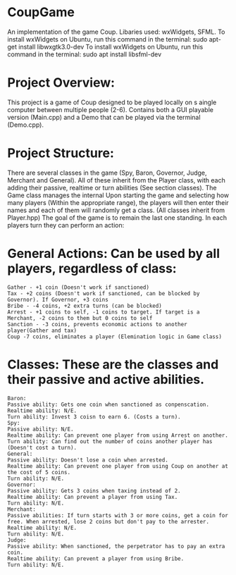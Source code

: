 # CoupGame
An implementation of the game Coup.
Libaries used: wxWidgets, SFML.
To install wxWidgets on Ubuntu, run this command in the terminal:
sudo apt-get install libwxgtk3.0-dev 
To install wxWidgets on Ubuntu, run this command in the terminal:
sudo apt install libsfml-dev

# Project Overview:
This project is a game of Coup designed to be played locally on s aingle computer between multiple people (2-6).
Contains both a GUI playable version (Main.cpp) and a Demo that can be played via the terminal (Demo.cpp).
# Project Structure:
There are several classes in the game (Spy, Baron, Governor, Judge, Merchant and General).
All of these inherit from the Player class, with each adding their passive, realtime or turn abilities (See section classes).
The Game class manages the internal
Upon starting the game and selecting how many players (Within the appropriate range), the players will then enter their names and each of them will randomly get a class.
(All classes inherit from Player.hpp)
The goal of the game is to remain the last one standing. 
In each players turn they can perform an action:

# General Actions: Can be used by all players, regardless of class:
```
Gather - +1 coin (Doesn't work if sanctioned)
Tax - +2 coins (Doesn't work if sanctioned, can be blocked by Governor). If Governor, +3 coins
Bribe - -4 coins, +2 extra turns (can be blocked)
Arrest - +1 coins to self, -1 coins to target. If target is a Merchant, -2 coins to them but 0 coins to self
Sanction - -3 coins, prevents economic actions to another player(Gather and tax)
Coup -7 coins, eliminates a player (Elemination logic in Game class)
```
# Classes: These are the classes and their passive and active abilities.
```
Baron: 
Passive ability: Gets one coin when sanctioned as conpenscation. 
Realtime ability: N/E.
Turn ability: Invest 3 coisn to earn 6. (Costs a turn). 
Spy: 
Passive ability: N/E.
Realtime ability: Can prevent one player from using Arrest on another.
Turn ability: Can find out the number of coins another player has (Doesn't cost a turn).
General:
Passive ability: Doesn't lose a coin when arrested.
Realtime ability: Can prevent one player from using Coup on another at the cost of 5 coins.
Turn ability: N/E.
Governor:
Passive ability: Gets 3 coins when taxing instead of 2.
Realtime ability: Can prevent a player from using Tax.
Turn ability: N/E.
Merchant:
Passive abilities: If turn starts with 3 or more coins, get a coin for free. When arrested, lose 2 coins but don't pay to the arrester.
Realtime ability: N/E.
Turn ability: N/E.
Judge:
Passive ability: When sanctioned, the perpetrator has to pay an extra coin.
Realtime ability: Can prevent a player from using Bribe.
Turn ability: N/E.
```
